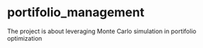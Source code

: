 # portifolio_management
The project is about leveraging Monte Carlo simulation in portifolio optimization 
